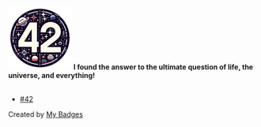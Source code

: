 <img src="https://github.com/my-badges/my-badges/blob/master/badges/the-ultimate-question/the-ultimate-question.png?raw=true" alt="I found the answer to the ultimate question of life, the universe, and everything!" title="I found the answer to the ultimate question of life, the universe, and everything!" width="128">
<strong>I found the answer to the ultimate question of life, the universe, and everything!</strong>
<br><br>

- <a href="https://github.com/my-badges/my-badges/issues/42">#42</a>


Created by <a href="https://github.com/my-badges/my-badges">My Badges</a>